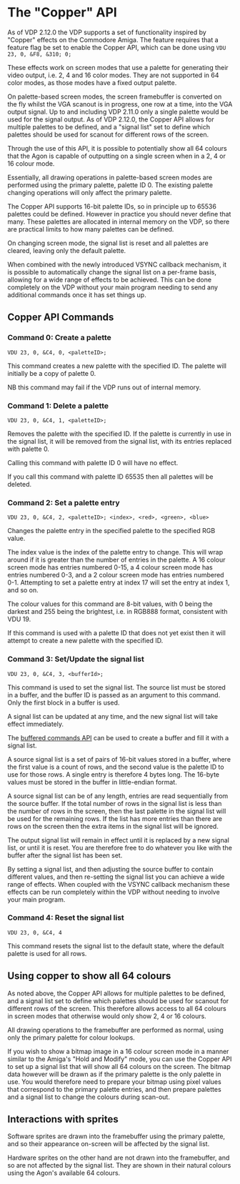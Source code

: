# The "Copper" API

As of VDP 2.12.0 the VDP supports a set of functionality inspired by "Copper" effects on the Commodore Amiga.  The feature requires that a feature flag be set to enable the Copper API, which can be done using `VDU 23, 0, &F8, &310; 0;`

These effects work on screen modes that use a palette for generating their video output, i.e. 2, 4 and 16 color modes.  They are not supported in 64 color modes, as those modes have a fixed output palette.

On palette-based screen modes, the screen framebuffer is converted on the fly whilst the VGA scanout is in progress, one row at a time, into the VGA output signal.  Up to and including VDP 2.11.0 only a single palette would be used for the signal output.  As of VDP 2.12.0, the Copper API allows for multiple palettes to be defined, and a "signal list" set to define which palettes should be used for scanout for different rows of the screen.

Through the use of this API, it is possible to potentially show all 64 colours that the Agon is capable of outputting on a single screen when in a 2, 4 or 16 colour mode.

Essentially, all drawing operations in palette-based screen modes are performed using the primary palette, palette ID 0.  The existing palette changing operations will only affect the primary palette.

The Copper API supports 16-bit palette IDs, so in principle up to 65536 palettes could be defined.  However in practice you should never define that many.  These palettes are allocated in internal memory on the VDP, so there are practical limits to how many palettes can be defined.

On changing screen mode, the signal list is reset and all palettes are cleared, leaving only the default palette.

When combined with the newly introduced VSYNC callback mechanism, it is possible to automatically change the signal list on a per-frame basis, allowing for a wide range of effects to be achieved.  This can be done completely on the VDP without your main program needing to send any additional commands once it has set things up.


## Copper API Commands

### Command 0: Create a palette

`VDU 23, 0, &C4, 0, <paletteID>;`

This command creates a new palette with the specified ID.  The palette will initially be a copy of palette 0.

NB this command may fail if the VDP runs out of internal memory.

### Command 1: Delete a palette

`VDU 23, 0, &C4, 1, <paletteID>;`

Removes the palette with the specified ID.  If the palette is currently in use in the signal list, it will be removed from the signal list, with its entries replaced with palette 0.

Calling this command with palette ID 0 will have no effect.

If you call this command with palette ID 65535 then all palettes will be deleted.

### Command 2: Set a palette entry

`VDU 23, 0, &C4, 2, <paletteID>; <index>, <red>, <green>, <blue>`

Changes the palette entry in the specified palette to the specified RGB value.

The index value is the index of the palette entry to change.  This will wrap around if it is greater than the number of entries in the palette.  A 16 colour screen mode has entries numbered 0-15, a 4 colour screen mode has entries numbered 0-3, and a 2 colour screen mode has entries numbered 0-1.  Attempting to set a palette entry at index 17 will set the entry at index 1, and so on.

The colour values for this command are 8-bit values, with 0 being the darkest and 255 being the brightest, i.e. in RGB888 format, consistent with VDU 19.

If this command is used with a palette ID that does not yet exist then it will attempt to create a new palette with the specified ID.

### Command 3: Set/Update the signal list

`VDU 23, 0, &C4, 3, <bufferId>;`

This command is used to set the signal list.  The source list must be stored in a buffer, and the buffer ID is passed as an argument to this command.  Only the first block in a buffer is used.

A signal list can be updated at any time, and the new signal list will take effect immediately.

The [buffered commands API](Buffered-Commands-API.md) can be used to create a buffer and fill it with a signal list.

A source signal list is a set of pairs of 16-bit values stored in a buffer, where the first value is a count of rows, and the second value is the palette ID to use for those rows.  A single entry is therefore 4 bytes long.  The 16-byte values must be stored in the buffer in little-endian format.

A source signal list can be of any length, entries are read sequentially from the source buffer.  If the total number of rows in the signal list is less than the number of rows in the screen, then the last palette in the signal list will be used for the remaining rows.  If the list has more entries than there are rows on the screen then the extra items in the signal list will be ignored.

The output signal list will remain in effect until it is replaced by a new signal list, or until it is reset.  You are therefore free to do whatever you like with the buffer after the signal list has been set.

By setting a signal list, and then adjusting the source buffer to contain different values, and then re-setting the signal list you can achieve a wide range of effects.  When coupled with the VSYNC callback mechanism these effects can be run completely within the VDP without needing to involve your main program.

### Command 4: Reset the signal list

`VDU 23, 0, &C4, 4`

This command resets the signal list to the default state, where the default palette is used for all rows.

## Using copper to show all 64 colours

As noted above, the Copper API allows for multiple palettes to be defined, and a signal list set to define which palettes should be used for scanout for different rows of the screen.  This therefore allows access to all 64 colours in screen modes that otherwise would only show 2, 4 or 16 colours.

All drawing operations to the framebuffer are performed as normal, using only the primary palette for colour lookups.

If you wish to show a bitmap image in a 16 colour screen mode in a manner similar to the Amiga's "Hold and Modify" mode, you can use the Copper API to set up a signal list that will show all 64 colours on the screen.  The bitmap data however will be drawn as if the primary palette is the only palette in use.  You would therefore need to prepare your bitmap using pixel values that correspond to the primary palette entries, and then prepare palettes and a signal list to change the colours during scan-out.

## Interactions with sprites

Software sprites are drawn into the framebuffer using the primary palette, and so their appearance on-screen will be affected by the signal list.

Hardware sprites on the other hand are not drawn into the framebuffer, and so are not affected by the signal list.  They are shown in their natural colours using the Agon's available 64 colours.
